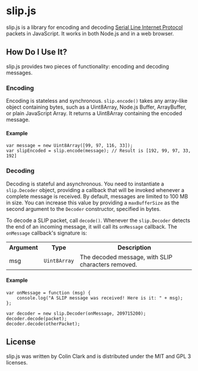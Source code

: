 slip.js
=======

slip.js is a library for encoding and decoding [Serial Line Internet Protocol](http://tools.ietf.org/html/rfc1055) packets in JavaScript. It works in both Node.js and in a web browser.

How Do I Use It?
----------------

slip.js provides two pieces of functionality: encoding and decoding messages.

### Encoding

Encoding is stateless and synchronous. `slip.encode()` takes any array-like object containing bytes, such as a Uint8Array, Node.js Buffer, ArrayBuffer, or plain JavaScript Array. It returns a Uint8Array containing the encoded message.

#### Example

<pre><code>var message = new Uint8Array([99, 97, 116, 33]);
var slipEncoded = slip.encode(message); // Result is [192, 99, 97, 33, 192]</pre></code>

### Decoding

Decoding is stateful and asynchronous. You need to instantiate a `slip.Decoder` object, providing a callback that will be invoked whenever a complete message is received. By default, messages are limited to 100 MB in size. You can increase this value by providing a `maxBufferSize` as the second argument to the `Decoder` constructor, specified in bytes.

To decode a SLIP packet, call `decode()`. Whenever the `slip.Decoder` detects the end of an incoming message, it will call its `onMessage` callback. The `onMessage` callback's signature is:

<table>
    <tr>
        <th>Argument</th>
        <th>Type</th>
        <th>Description</th>
    </tr>
    <tr>
        <td>msg</td>
        <td><code>Uint8Array</code></td>
        <td>The decoded message, with SLIP characters removed.</td>
    </tr>
</table>

#### Example

<pre><code>var onMessage = function (msg) {
    console.log("A SLIP message was received! Here is it: " + msg);
};

var decoder = new slip.Decoder(onMessage, 209715200);
decoder.decode(packet);
decoder.decode(otherPacket);</pre></code>

License
-------

slip.js was written by Colin Clark and is distributed under the MIT and GPL 3 licenses.
